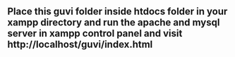 ## Place this guvi folder inside htdocs folder in your xampp directory and run the apache and mysql server in xampp control panel and visit http://localhost/guvi/index.html
